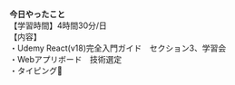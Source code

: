 **今日やったこと**<br>
【学習時間】4時間30分/日<br>
【内容】<br>
・Udemy React(v18)完全入門ガイド　セクション3、学習会<br>
・Webアプリボード　技術選定<br>
・タイピング🍦
